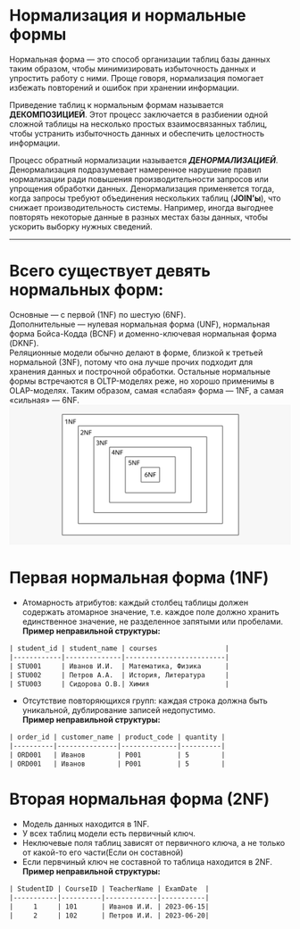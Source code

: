 # Нормализация и нормальные формы

Нормальная форма — это способ организации таблиц базы данных таким образом, чтобы минимизировать избыточность данных и упростить работу с ними. Проще говоря, нормализация помогает избежать повторений и ошибок при хранении информации.

Приведение таблиц к нормальным формам называется **ДЕКОМПОЗИЦИЕЙ**. Этот процесс заключается в разбиении одной сложной таблицы на несколько простых взаимосвязанных таблиц, чтобы устранить избыточность данных и обеспечить целостность информации.

Процесс обратный нормализации называется ***ДЕНОРМАЛИЗАЦИЕЙ***. Денормализация подразумевает намеренное нарушение правил нормализации ради повышения производительности запросов или упрощения обработки данных.
Денормализация применяется тогда, когда запросы требуют объединения нескольких таблиц (**JOIN’ы**), что снижает производительность системы. Например, иногда выгоднее повторять некоторые данные в разных местах базы данных, чтобы ускорить выборку нужных сведений.  

---

# Всего существует девять нормальных форм:  
Основные — с первой (1NF) по шестую (6NF).  
Дополнительные — нулевая нормальная форма (UNF), нормальная форма Бойса-Кодда (BCNF) и доменно-ключевая нормальная форма (DKNF).  
Реляционные модели обычно делают в форме, близкой к третьей нормальной (3NF), потому что она лучше прочих подходит для хранения данных и построчной обработки. Остальные нормальные формы встречаются в OLTP-моделях реже, но хорошо применимы в OLAP-моделях. 
Таким образом, самая «слабая» форма — 1NF, а самая «сильная» — 6NF. 
![NF](/image/nf_tree.png)

# Первая нормальная форма (1NF) 
- Атомарность атрибутов: каждый столбец таблицы должен содержать атомарное значение, т.е. каждое поле должно хранить единственное значение, не разделенное запятыми или пробелами.  
**Пример неправильной структуры:**
~~~
| student_id | student_name | courses                 |
|------------|--------------|-------------------------|
| STU001     | Иванов И.И.  | Математика, Физика      |
| STU002     | Петров А.А.  | История, Литература     |
| STU003     | Сидорова О.В.| Химия                   |
~~~  
- Отсутствие повторяющихся групп: каждая строка должна быть уникальной, дублирование записей недопустимо.  
**Пример неправильной структуры:**
~~~
| order_id | customer_name | product_code | quantity |
|----------|---------------|--------------|----------|
| ORD001   | Иванов        | P001         | 5        |
| ORD001   | Иванов        | P001         | 5        |
~~~
# Вторая нормальная форма (2NF)
- Модель данных находится в 1NF.
- У всех таблиц модели есть первичный ключ.
- Неключевые поля таблиц зависят от первичного ключа, а не только от какой-то его части(Если он составной)  
- Если первчиный ключ не составной то таблица находится в 2NF.  
**Пример неправильной структуры:**
~~~
| StudentID | CourseID | TeacherName | ExamDate  |
|-----------|----------|-------------|-----------|
|     1     | 101      | Иванов И.И. | 2023-06-15|
|     2     | 102      | Петров И.И. | 2023-06-20|
~~~





